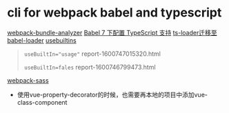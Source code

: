 # cli for webpack babel and typescript

[webpack-bundle-analyzer](https://www.npmjs.com/package/webpack-bundle-analyzer)
[Babel 7 下配置 TypeScript 支持](https://zhuanlan.zhihu.com/p/102250469)
[ts-loader迁移至babel-loader](https://1991421.cn/2020/05/02/4bf034c9/)
[usebuiltins](https://babeljs.io/docs/en/babel-preset-env#usebuiltins)

> `useBuiltIn="usage"` report-1600747015320.html
> 
> `useBuiltIn=fales` report-1600746799473.html


[webpack-sass](https://www.webpackjs.com/loaders/sass-loader/)

- 使用vue-property-decorator的时候，也需要再本地的项目中添加vue-class-component




